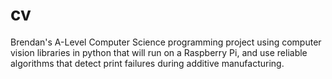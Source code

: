 # cv
Brendan's A-Level Computer Science programming project using computer vision libraries in python that will run on a Raspberry Pi, and use reliable algorithms that detect print failures during additive manufacturing.
